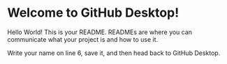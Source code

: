 # Welcome to GitHub Desktop!

Hello World!
This is your README. READMEs are where you can communicate what your project is and how to use it.

Write your name on line 6, save it, and then head back to GitHub Desktop.
